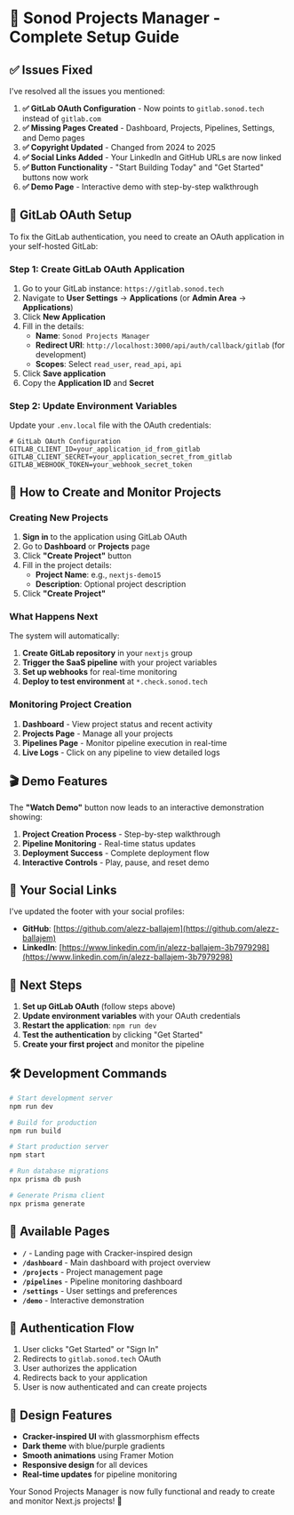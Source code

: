 # 🚀 Sonod Projects Manager - Complete Setup Guide

## ✅ Issues Fixed

I've resolved all the issues you mentioned:

1. **✅ GitLab OAuth Configuration** - Now points to `gitlab.sonod.tech` instead of `gitlab.com`
2. **✅ Missing Pages Created** - Dashboard, Projects, Pipelines, Settings, and Demo pages
3. **✅ Copyright Updated** - Changed from 2024 to 2025
4. **✅ Social Links Added** - Your LinkedIn and GitHub URLs are now linked
5. **✅ Button Functionality** - "Start Building Today" and "Get Started" buttons now work
6. **✅ Demo Page** - Interactive demo with step-by-step walkthrough

## 🔧 GitLab OAuth Setup

To fix the GitLab authentication, you need to create an OAuth application in your self-hosted GitLab:

### Step 1: Create GitLab OAuth Application

1. Go to your GitLab instance: `https://gitlab.sonod.tech`
2. Navigate to **User Settings** → **Applications** (or **Admin Area** → **Applications**)
3. Click **New Application**
4. Fill in the details:
   - **Name**: `Sonod Projects Manager`
   - **Redirect URI**: `http://localhost:3000/api/auth/callback/gitlab` (for development)
   - **Scopes**: Select `read_user`, `read_api`, `api`
5. Click **Save application**
6. Copy the **Application ID** and **Secret**

### Step 2: Update Environment Variables

Update your `.env.local` file with the OAuth credentials:

```env
# GitLab OAuth Configuration
GITLAB_CLIENT_ID=your_application_id_from_gitlab
GITLAB_CLIENT_SECRET=your_application_secret_from_gitlab
GITLAB_WEBHOOK_TOKEN=your_webhook_secret_token
```

## 🎯 How to Create and Monitor Projects

### Creating New Projects

1. **Sign in** to the application using GitLab OAuth
2. Go to **Dashboard** or **Projects** page
3. Click **"Create Project"** button
4. Fill in the project details:
   - **Project Name**: e.g., `nextjs-demo15`
   - **Description**: Optional project description
5. Click **"Create Project"**

### What Happens Next

The system will automatically:
1. **Create GitLab repository** in your `nextjs` group
2. **Trigger the SaaS pipeline** with your project variables
3. **Set up webhooks** for real-time monitoring
4. **Deploy to test environment** at `*.check.sonod.tech`

### Monitoring Project Creation

1. **Dashboard** - View project status and recent activity
2. **Projects Page** - Manage all your projects
3. **Pipelines Page** - Monitor pipeline execution in real-time
4. **Live Logs** - Click on any pipeline to view detailed logs

## 🎬 Demo Features

The **"Watch Demo"** button now leads to an interactive demonstration showing:

1. **Project Creation Process** - Step-by-step walkthrough
2. **Pipeline Monitoring** - Real-time status updates
3. **Deployment Success** - Complete deployment flow
4. **Interactive Controls** - Play, pause, and reset demo

## 🔗 Your Social Links

I've updated the footer with your social profiles:
- **GitHub**: [https://github.com/alezz-ballajem](https://github.com/alezz-ballajem)
- **LinkedIn**: [https://www.linkedin.com/in/alezz-ballajem-3b7979298](https://www.linkedin.com/in/alezz-ballajem-3b7979298)

## 🚀 Next Steps

1. **Set up GitLab OAuth** (follow steps above)
2. **Update environment variables** with your OAuth credentials
3. **Restart the application**: `npm run dev`
4. **Test the authentication** by clicking "Get Started"
5. **Create your first project** and monitor the pipeline

## 🛠️ Development Commands

```bash
# Start development server
npm run dev

# Build for production
npm run build

# Start production server
npm start

# Run database migrations
npx prisma db push

# Generate Prisma client
npx prisma generate
```

## 📱 Available Pages

- **`/`** - Landing page with Cracker-inspired design
- **`/dashboard`** - Main dashboard with project overview
- **`/projects`** - Project management page
- **`/pipelines`** - Pipeline monitoring dashboard
- **`/settings`** - User settings and preferences
- **`/demo`** - Interactive demonstration

## 🔐 Authentication Flow

1. User clicks "Get Started" or "Sign In"
2. Redirects to `gitlab.sonod.tech` OAuth
3. User authorizes the application
4. Redirects back to your application
5. User is now authenticated and can create projects

## 🎨 Design Features

- **Cracker-inspired UI** with glassmorphism effects
- **Dark theme** with blue/purple gradients
- **Smooth animations** using Framer Motion
- **Responsive design** for all devices
- **Real-time updates** for pipeline monitoring

Your Sonod Projects Manager is now fully functional and ready to create and monitor Next.js projects! 🎉
